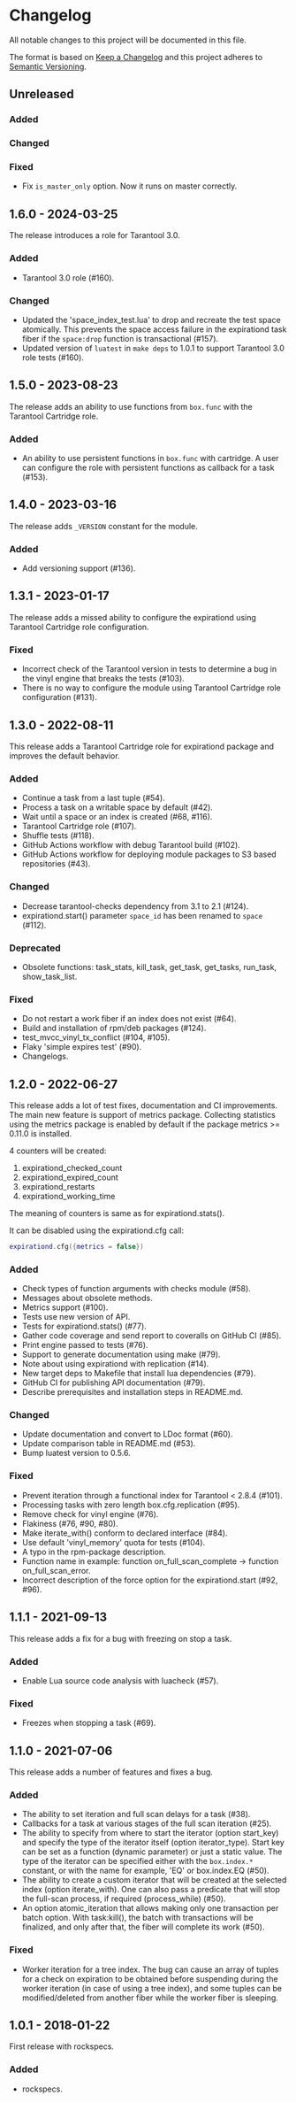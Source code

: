 # Changelog

All notable changes to this project will be documented in this file.

The format is based on [Keep a Changelog](https://keepachangelog.com/en/1.0.0/)
and this project adheres to [Semantic Versioning](http://semver.org/spec/v2.0.0.html).

## Unreleased

### Added

### Changed

### Fixed

- Fix `is_master_only` option. Now it runs on master correctly.

## 1.6.0 - 2024-03-25

The release introduces a role for Tarantool 3.0.

### Added

- Tarantool 3.0 role (#160).

### Changed

- Updated the 'space_index_test.lua' to drop and recreate the test space
  atomically. This prevents the space access failure in the expirationd
  task fiber if the `space:drop` function is transactional (#157).
- Updated version of `luatest` in `make deps` to 1.0.1 to support Tarantool 3.0
  role tests (#160).

## 1.5.0 - 2023-08-23

The release adds an ability to use functions from `box.func` with the Tarantool
Cartridge role.

### Added

- An ability to use persistent functions in `box.func` with cartridge. A user
  can configure the role with persistent functions as callback for a
  task (#153).

## 1.4.0 - 2023-03-16

The release adds `_VERSION` constant for the module.

### Added

- Add versioning support (#136).

## 1.3.1 - 2023-01-17

The release adds a missed ability to configure the expirationd using
Tarantool Cartridge role configuration.

### Fixed

- Incorrect check of the Tarantool version in tests to determine a bug in
  the vinyl engine that breaks the tests (#103).
- There is no way to configure the module using Tarantool Cartridge role
  configuration (#131).

## 1.3.0 - 2022-08-11

This release adds a Tarantool Cartridge role for expirationd package and
improves the default behavior.

### Added

- Continue a task from a last tuple (#54).
- Process a task on a writable space by default (#42).
- Wait until a space or an index is created (#68, #116).
- Tarantool Cartridge role (#107).
- Shuffle tests (#118).
- GitHub Actions workflow with debug Tarantool build (#102).
- GitHub Actions workflow for deploying module packages to S3 based
  repositories (#43).

### Changed

- Decrease tarantool-checks dependency from 3.1 to 2.1 (#124).
- expirationd.start() parameter `space_id` has been renamed to `space` (#112).

### Deprecated

- Obsolete functions: task_stats, kill_task, get_task, get_tasks, run_task,
  show_task_list.

### Fixed

- Do not restart a work fiber if an index does not exist (#64).
- Build and installation of rpm/deb packages (#124).
- test_mvcc_vinyl_tx_conflict (#104, #105).
- Flaky 'simple expires test' (#90).
- Changelogs.

## 1.2.0 - 2022-06-27

This release adds a lot of test fixes, documentation and CI improvements. The
main new feature is support of metrics package. Collecting statistics using the
metrics package is enabled by default if the package metrics >= 0.11.0
is installed.

4 counters will be created:

1. expirationd_checked_count
2. expirationd_expired_count
3. expirationd_restarts
4. expirationd_working_time

The meaning of counters is same as for expirationd.stats().

It can be disabled using the expirationd.cfg call:

```Lua
expirationd.cfg({metrics = false})
```

### Added

- Check types of function arguments with checks module (#58).
- Messages about obsolete methods.
- Metrics support (#100).
- Tests use new version of API.
- Tests for expirationd.stats() (#77).
- Gather code coverage and send report to coveralls on GitHub CI (#85).
- Print engine passed to tests (#76).
- Support to generate documentation using make (#79).
- Note about using expirationd with replication (#14).
- New target deps to Makefile that install lua dependencies (#79).
- GitHub CI for publishing API documentation (#79).
- Describe prerequisites and installation steps in README.md.

### Changed

- Update documentation and convert to LDoc format (#60).
- Update comparison table in README.md (#53).
- Bump luatest version to 0.5.6.

### Fixed

- Prevent iteration through a functional index for Tarantool < 2.8.4 (#101).
- Processing tasks with zero length box.cfg.replication (#95).
- Remove check for vinyl engine (#76).
- Flakiness (#76, #90, #80).
- Make iterate_with() conform to declared interface (#84).
- Use default 'vinyl_memory' quota for tests (#104).
- A typo in the rpm-package description.
- Function name in example:
  function on_full_scan_complete -> function on_full_scan_error.
- Incorrect description of the force option for the expirationd.start (#92,
  #96).

## 1.1.1 - 2021-09-13

This release adds a fix for a bug with freezing on stop a task.

### Added

- Enable Lua source code analysis with luacheck (#57).

### Fixed

- Freezes when stopping a task (#69).

## 1.1.0 - 2021-07-06

This release adds a number of features and fixes a bug.

### Added

- The ability to set iteration and full scan delays for a task (#38).
- Callbacks for a task at various stages of the full scan iteration (#25).
- The ability to specify from where to start the iterator (option start_key)
  and specify the type of the iterator itself (option iterator_type).
  Start key can be set as a function (dynamic parameter) or just a static
  value. The type of the iterator can be specified either with the
  `box.index.*` constant, or with the name for example, 'EQ' or
  box.index.EQ (#50).
- The ability to create a custom iterator that will be created at the selected
  index (option iterate_with). One can also pass a predicate that will stop the
  full-scan process, if required (process_while) (#50).
- An option atomic_iteration that allows making only one transaction per batch
  option. With task:kill(), the batch with transactions will be finalized, and
  only after that, the fiber will complete its work (#50).

### Fixed

- Worker iteration for a tree index. The bug can cause an array of tuples for a
  check on expiration to be obtained before suspending during the worker
  iteration (in case of using a tree index), and some tuples can be
  modified/deleted from another fiber while the worker fiber is sleeping.

## 1.0.1 - 2018-01-22

First release with rockspecs.

### Added

- rockspecs.
